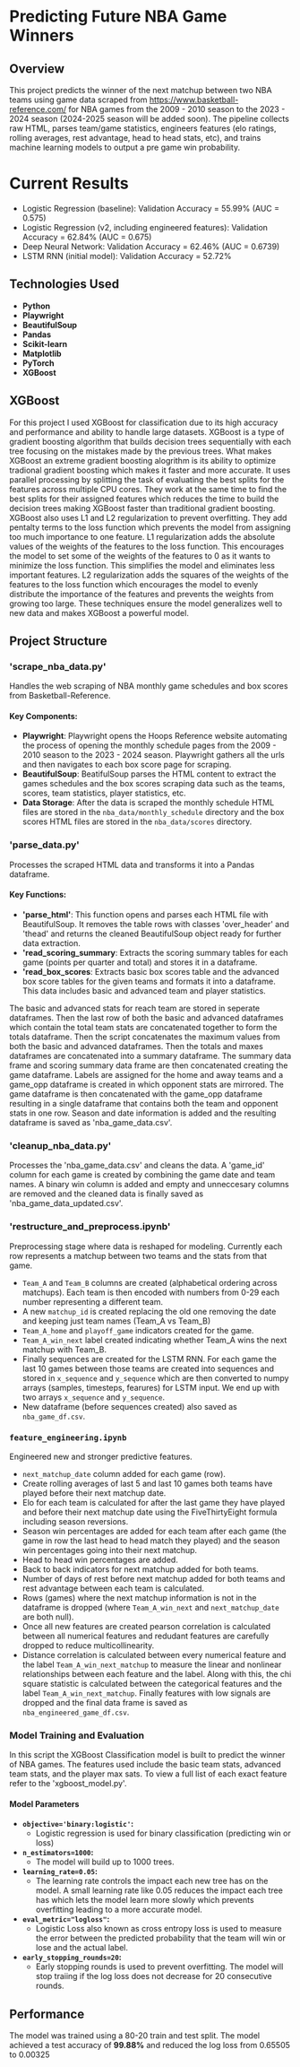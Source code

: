 # Predicting Future NBA Game Winners

## Overview 
This project predicts the winner of the next matchup between two NBA teams using game data scraped from https://www.basketball-reference.com/ for NBA games from the 2009 - 2010 season to the 2023 - 2024 season (2024-2025 season will be added soon). The pipeline collects raw HTML, parses team/game statistics, engineers features (elo ratings, rolling averages, rest advantage, head to head stats, etc), and trains machine learning models to output a pre game win probability. 

# Current Results 
- Logistic Regression (baseline): Validation Accuracy = 55.99% (AUC = 0.575)
- Logistic Regression (v2, including engineered features): Validation Accuracy = 62.84% (AUC = 0.675)
- Deep Neural Network: Validation Accuracy = 62.46% (AUC = 0.6739)
- LSTM RNN (initial model): Validation Accuracy = 52.72%

## Technologies Used 
- **Python**
- **Playwright**
- **BeautifulSoup**
- **Pandas**
- **Scikit-learn**
- **Matplotlib**
- **PyTorch**
- **XGBoost**

## XGBoost 
For this project I used XGBoost for classification due to its high accuracy and performance and ability to handle large datasets. XGBoost is a type of gradient boosting algorithm that builds decision trees sequentially with each tree focusing on the mistakes made by the previous trees. What makes XGBoost an extreme gradient boosting alogrithm is its ability to optimize tradional gradient boosting which makes it faster and more accurate. It uses parallel processing by splitting the task of evaluating the best splits for the features across multiple CPU cores. They work at the same time to find the best splits for their assigned features which reduces the time to build the decision trees making XGBoost faster than traditional gradient boosting. XGBoost also uses L1 and L2 regularization to prevent overfitting. They add pentalty terms to the loss function which prevents the model from assigning too much importance to one feature. L1 regularization adds the absolute values of the weights of the features to the loss function. This encourages the model to set some of the weights of the features to 0 as it wants to minimize the loss function. This simplifies the model and eliminates less important features. L2 regularization adds the squares of the weights of the features to the loss function which encourages the model to evenly distribute the importance of the features and prevents the weights from growing too large. These techniques ensure the model generalizes well to new data and makes XGBoost a powerful model. 

## Project Structure 

### 'scrape_nba_data.py'
Handles the web scraping of NBA monthly game schedules and box scores from Basketball-Reference. 

#### Key Components:
- **Playwright**: Playwright opens the Hoops Reference website automating the process of opening the monthly schedule pages from the 2009 - 2010 season to the 2023 - 2024 season. Playwright gathers all the urls and then navigates to each box score page for scraping. 
- **BeautifulSoup**: BeatifulSoup parses the HTML content to extract the games schedules and the box scores scraping data such as the teams, scores, team statistics, player statistics, etc.
- **Data Storage**: After the data is scraped the monthly schedule HTML files are stored in the `nba_data/monthly_schedule` directory and the box scores HTML files are stored in the `nba_data/scores` directory.

### 'parse_data.py'
Processes the scraped HTML data and transforms it into a Pandas dataframe. 

#### Key Functions: 
- **'parse_html'**: This function  opens and parses each HTML file with BeautifulSoup. It removes the table rows with classes 'over_header' and 'thead' and returns the cleaned BeautifulSoup object ready for further data extraction.
- **'read_scoring_summary**: Extracts the scoring summary tables for each game (points per quarter and total) and stores it in a dataframe. 
- **'read_box_scores**: Extracts basic box scores table and the advanced box score tables for the given teams and formats it into a dataframe. This data includes basic and advanced team and player statistics. 

The basic and advanced stats for reach team are stored in seperate dataframes. Then the last row of both the basic and advanced dataframes which contain the total team stats are concatenated together to form the totals dataframe. Then the script concatenates the maximum values from both the basic and advanced dataframes. Then the totals and maxes dataframes are concatenated into a summary dataframe. The summary data frame and scoring summary data frame are then concatenated creating the game dataframe. Labels are assigned for the home and away teams and a game_opp dataframe is created in which opponent stats are mirrored. The game dataframe is then concatenated with the game_opp dataframe resulting in a single dataframe that contains both the team and opponent stats in one row. Season and date information is added and the resulting dataframe is saved as 'nba_game_data.csv'. 

### 'cleanup_nba_data.py'
Processes the 'nba_game_data.csv' and cleans the data. A 'game_id' column for each game is created by combining the game date and team names. A binary win column is added and empty and unneccesary columns are removed and the cleaned data is finally saved as 'nba_game_data_updated.csv'.

### 'restructure_and_preprocess.ipynb' 
Preprocessing stage where data is reshaped for modeling. Currently each row represents a matchup between two teams and the stats from that game. 
- `Team_A` and `Team_B` columns are created (alphabetical ordering across matchups). Each team is then encoded with numbers from 0-29 each number representing a different team. 
- A new `matchup_id` is created replacing the old one removing the date and keeping just team names (Team_A vs Team_B)
- `Team_A_home` and `playoff_game` indicators created for the game. 
- `Team_A_win_next` label created indicating whether Team_A wins the next matchup with Team_B.
- Finally sequences are created for the LSTM RNN. For each game the last 10 games between those teams are created into sequences and stored in `x_sequence` and `y_sequence` which are then converted to numpy arrays (samples, timesteps, fearures) for LSTM input. We end up with two arrays `x_sequence` and `y_sequence`. 
- New dataframe (before sequences created) also saved as `nba_game_df.csv`.

### `feature_engineering.ipynb` 
Engineered new and stronger predictive features. 
- `next_matchup_date` column added for each game (row).
- Create rolling averages of last 5 and last 10 games both teams have played before their next matchup date.
- Elo for each team is calculated for after the last game they have played and before their next matchup date using the FiveThirtyEight formula including season reversions.
- Season win percentages are added for each team after each game (the game in row the last head to head match they played) and the season win percentages going into their next matchup.
- Head to head win percentages are added.
- Back to back indicators for next matchup added for both teams.
- Number of days of rest before next matchup added for both teams and rest advantage between each team is calculated.
- Rows (games) where the next matchup information is not in the dataframe is dropped (where `Team_A_win_next` and `next_matchup_date` are both null).
- Once all new features are created pearson correlation is calculated between all numerical features and redudant features are carefully dropped to reduce multicollinearity.
- Distance correlation is calculated between every numerical feature and the label `Team_A_win_next_matchup` to measure the linear and nonlinear relationships between each feature and the label. Along with this, the chi square statistic is calculated between the categorical features and the label  `Team_A_win_next_matchup`. Finally features with low signals are dropped and the final data frame is saved as `nba_engineered_game_df.csv`. 
  
### Model Training and Evaluation 
In this script the XGBoost Classification  model is built to predict the winner of NBA games. The features used include the basic team stats, advanced team stats, and the player max sats. To view a full list of each exact feature refer to the 'xgboost_model.py'.

#### Model Parameters 
- **`objective='binary:logistic'`:**
  - Logistic regression is used for binary classification (predicting win or loss)
-  **`n_estimators=1000`:**
   - The model will build up to 1000 trees. 
-  **`learning_rate=0.05`:**
   - The learning rate controls the impact each new tree has on the model. A small learning rate like 0.05 reduces the impact each tree has which lets the model learn more slowly which prevents overfitting leading to a more accurate model. 
- **`eval_metric="logloss"`:**
  -  Logistic Loss also known as cross entropy loss is used to measure the error between the predicted probability that the team will win or lose and the actual label.
- **`early_stopping_rounds=20`:**
  - Early stopping rounds is used to prevent overfitting. The model will stop traiing if the log loss does not decrease for 20 consecutive rounds. 

## Performance 
The model was trained using a 80-20 train and test split. The model achieved a test accuracy of **99.88%** and reduced the log loss from 0.65505 to 0.00325
